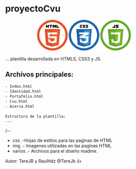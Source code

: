 # proyectoCvu

<p align="center">
    <img src="logos.png" width="300">
</p>
...
plantilla desarrollada en HTMLS, CSS3 y JS.

Archivos principales:
---
```
- Index.html
- Identidad.html
- Portafolio.html
- Cvu.html
- Acerca.html

Estructura de la plantilla:
---
```
/--
- css .-Hojas de estilos para las paginas de HTML
- img .- Imagenes utilizadas en las paginas HTML
- varios .- Archivos para el diseño readme.

Autor:
TereJB y RaulHdz
@TereJb :+1:
